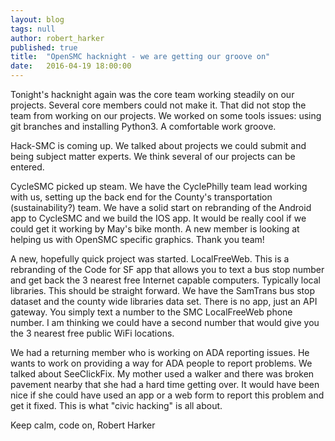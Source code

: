 ```yaml
---
layout: blog
tags: null
author: robert_harker
published: true
title:  "OpenSMC hacknight - we are getting our groove on"
date:   2016-04-19 18:00:00
---
```


Tonight's hacknight again was the core team working steadily on our projects.  Several core members could not make it.  That did not stop the team from working on our projects.  We worked on some tools issues: using git branches and installing Python3.  A comfortable work groove.

Hack-SMC is coming up.  We talked about projects we could submit and being subject matter experts.  We think several of our projects can be entered.

CycleSMC picked up steam.  We have the CyclePhilly team lead working with us, setting up the back end for the County's transportation (sustainability?) team.  We have a solid start on rebranding of the Android app to CycleSMC and we build the IOS app.  It would be really cool if we could get it working by May's bike month.  A new member is looking at helping us with OpenSMC specific graphics.  Thank you team!

A new, hopefully quick project was started.  LocalFreeWeb.  This is a rebranding of the Code for SF app that allows you to text a bus stop number and get back the 3 nearest free Internet capable computers.  Typically local libraries.  This should be straight forward.  We have the SamTrans bus stop dataset and the county wide libraries data set.  There is no app, just an API gateway.  You simply text a number to the SMC LocalFreeWeb phone number.  I am thinking we could have a second number that would give you the 3 nearest free public WiFi locations.

We had a returning member who is working on ADA reporting issues.  He wants to work on providing a way for ADA people to report problems.  We talked about SeeClickFix.  My mother used a walker and there was broken pavement nearby that she had a hard time getting over.  It would have been nice if she could have used an app or a web form to report this problem and get it fixed.  This is what "civic hacking" is all about.

Keep calm, code on,
Robert Harker


